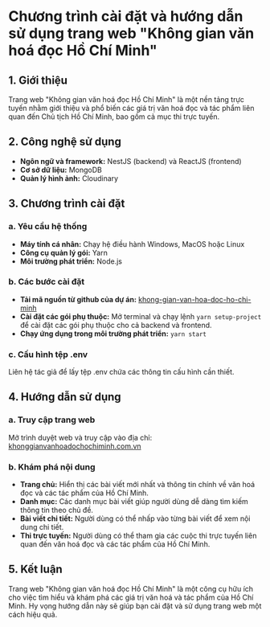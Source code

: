 # Chương trình cài đặt và hướng dẫn sử dụng trang web "Không gian văn hoá đọc Hồ Chí Minh"

## 1. Giới thiệu

Trang web "Không gian văn hoá đọc Hồ Chí Minh" là một nền tảng trực tuyến nhằm giới thiệu và phổ biến các giá trị văn hoá đọc và tác phẩm liên quan đến Chủ tịch Hồ Chí Minh, bao gồm cả mục thi trực tuyến.

## 2. Công nghệ sử dụng

- **Ngôn ngữ và framework:** NestJS (backend) và ReactJS (frontend)
- **Cơ sở dữ liệu:** MongoDB
- **Quản lý hình ảnh:** Cloudinary

## 3. Chương trình cài đặt

### a. Yêu cầu hệ thống

- **Máy tính cá nhân:** Chạy hệ điều hành Windows, MacOS hoặc Linux
- **Công cụ quản lý gói:** Yarn
- **Môi trường phát triển:** Node.js

### b. Các bước cài đặt

- **Tải mã nguồn từ github của dự án:** [khong-gian-van-hoa-doc-ho-chi-minh](https://github.com/haduynguyen/khong-gian-van-hoa-doc-ho-chi-minh)
- **Cài đặt các gói phụ thuộc:** Mở terminal và chạy lệnh `yarn setup-project` để cài đặt các gói phụ thuộc cho cả backend và frontend.
- **Chạy ứng dụng trong môi trường phát triển:** `yarn start`

### c. Cấu hình tệp .env

Liên hệ tác giả để lấy tệp .env chứa các thông tin cấu hình cần thiết.

## 4. Hướng dẫn sử dụng

### a. Truy cập trang web

Mở trình duyệt web và truy cập vào địa chỉ: [khonggianvanhoadochochiminh.com.vn](https://khonggianvanhoadochochiminh.com.vn)

### b. Khám phá nội dung

- **Trang chủ:** Hiển thị các bài viết mới nhất và thông tin chính về văn hoá đọc và các tác phẩm của Hồ Chí Minh.
- **Danh mục:** Các danh mục bài viết giúp người dùng dễ dàng tìm kiếm thông tin theo chủ đề.
- **Bài viết chi tiết:** Người dùng có thể nhấp vào từng bài viết để xem nội dung chi tiết.
- **Thi trực tuyến:** Người dùng có thể tham gia các cuộc thi trực tuyến liên quan đến văn hoá đọc và các tác phẩm của Hồ Chí Minh.

## 5. Kết luận

Trang web "Không gian văn hoá đọc Hồ Chí Minh" là một công cụ hữu ích cho việc tìm hiểu và khám phá các giá trị văn hoá và tác phẩm của Hồ Chí Minh. Hy vọng hướng dẫn này sẽ giúp bạn cài đặt và sử dụng trang web một cách hiệu quả.
